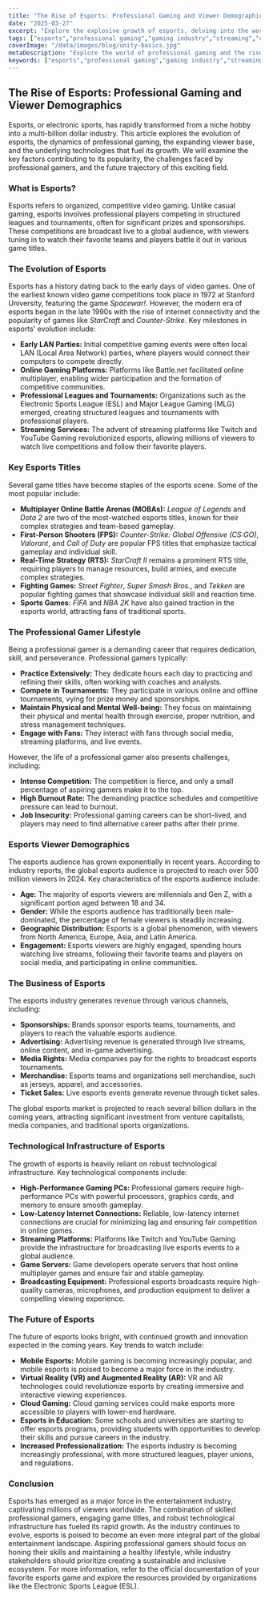 ```yaml
---
title: "The Rise of Esports: Professional Gaming and Viewer Demographics"
date: "2025-03-27"
excerpt: "Explore the explosive growth of esports, delving into the world of professional gaming, its increasing viewership, and the technological infrastructure that supports this global phenomenon."
tags: ["esports","professional gaming","gaming industry","streaming","competitive gaming","viewer demographics","gaming technology"]
coverImage: "/data/images/blog/unity-basics.jpg"
metaDescription: "Explore the world of professional gaming and the rise of esports, including viewer demographics, key titles, and the technology driving its growth."
keywords: ["esports","professional gaming","gaming industry","streaming","competitive gaming","viewer demographics","gaming technology"]
---
```


## The Rise of Esports: Professional Gaming and Viewer Demographics

Esports, or electronic sports, has rapidly transformed from a niche hobby into a multi-billion dollar industry. This article explores the evolution of esports, the dynamics of professional gaming, the expanding viewer base, and the underlying technologies that fuel its growth. We will examine the key factors contributing to its popularity, the challenges faced by professional gamers, and the future trajectory of this exciting field.

### What is Esports?

Esports refers to organized, competitive video gaming. Unlike casual gaming, esports involves professional players competing in structured leagues and tournaments, often for significant prizes and sponsorships. These competitions are broadcast live to a global audience, with viewers tuning in to watch their favorite teams and players battle it out in various game titles.

### The Evolution of Esports

Esports has a history dating back to the early days of video games. One of the earliest known video game competitions took place in 1972 at Stanford University, featuring the game *Spacewar!*. However, the modern era of esports began in the late 1990s with the rise of internet connectivity and the popularity of games like *StarCraft* and *Counter-Strike*. Key milestones in esports' evolution include:

*   **Early LAN Parties:** Initial competitive gaming events were often local LAN (Local Area Network) parties, where players would connect their computers to compete directly.
*   **Online Gaming Platforms:** Platforms like Battle.net facilitated online multiplayer, enabling wider participation and the formation of competitive communities.
*   **Professional Leagues and Tournaments:** Organizations such as the Electronic Sports League (ESL) and Major League Gaming (MLG) emerged, creating structured leagues and tournaments with professional players.
*   **Streaming Services:** The advent of streaming platforms like Twitch and YouTube Gaming revolutionized esports, allowing millions of viewers to watch live competitions and follow their favorite players.

### Key Esports Titles

Several game titles have become staples of the esports scene. Some of the most popular include:

*   **Multiplayer Online Battle Arenas (MOBAs):** *League of Legends* and *Dota 2* are two of the most-watched esports titles, known for their complex strategies and team-based gameplay.
*   **First-Person Shooters (FPS):** *Counter-Strike: Global Offensive (CS:GO)*, *Valorant*, and *Call of Duty* are popular FPS titles that emphasize tactical gameplay and individual skill.
*   **Real-Time Strategy (RTS):** *StarCraft II* remains a prominent RTS title, requiring players to manage resources, build armies, and execute complex strategies.
*   **Fighting Games:** *Street Fighter*, *Super Smash Bros.*, and *Tekken* are popular fighting games that showcase individual skill and reaction time.
*   **Sports Games:** *FIFA* and *NBA 2K* have also gained traction in the esports world, attracting fans of traditional sports.

### The Professional Gamer Lifestyle

Being a professional gamer is a demanding career that requires dedication, skill, and perseverance. Professional gamers typically:

*   **Practice Extensively:** They dedicate hours each day to practicing and refining their skills, often working with coaches and analysts.
*   **Compete in Tournaments:** They participate in various online and offline tournaments, vying for prize money and sponsorships.
*   **Maintain Physical and Mental Well-being:** They focus on maintaining their physical and mental health through exercise, proper nutrition, and stress management techniques.
*   **Engage with Fans:** They interact with fans through social media, streaming platforms, and live events.

However, the life of a professional gamer also presents challenges, including:

*   **Intense Competition:** The competition is fierce, and only a small percentage of aspiring gamers make it to the top.
*   **High Burnout Rate:** The demanding practice schedules and competitive pressure can lead to burnout.
*   **Job Insecurity:** Professional gaming careers can be short-lived, and players may need to find alternative career paths after their prime.

### Esports Viewer Demographics

The esports audience has grown exponentially in recent years. According to industry reports, the global esports audience is projected to reach over 500 million viewers in 2024. Key characteristics of the esports audience include:

*   **Age:** The majority of esports viewers are millennials and Gen Z, with a significant portion aged between 18 and 34.
*   **Gender:** While the esports audience has traditionally been male-dominated, the percentage of female viewers is steadily increasing.
*   **Geographic Distribution:** Esports is a global phenomenon, with viewers from North America, Europe, Asia, and Latin America.
*   **Engagement:** Esports viewers are highly engaged, spending hours watching live streams, following their favorite teams and players on social media, and participating in online communities.

### The Business of Esports

The esports industry generates revenue through various channels, including:

*   **Sponsorships:** Brands sponsor esports teams, tournaments, and players to reach the valuable esports audience.
*   **Advertising:** Advertising revenue is generated through live streams, online content, and in-game advertising.
*   **Media Rights:** Media companies pay for the rights to broadcast esports tournaments.
*   **Merchandise:** Esports teams and organizations sell merchandise, such as jerseys, apparel, and accessories.
*   **Ticket Sales:** Live esports events generate revenue through ticket sales.

The global esports market is projected to reach several billion dollars in the coming years, attracting significant investment from venture capitalists, media companies, and traditional sports organizations.

### Technological Infrastructure of Esports

The growth of esports is heavily reliant on robust technological infrastructure. Key technological components include:

*   **High-Performance Gaming PCs:** Professional gamers require high-performance PCs with powerful processors, graphics cards, and memory to ensure smooth gameplay.
*   **Low-Latency Internet Connections:** Reliable, low-latency internet connections are crucial for minimizing lag and ensuring fair competition in online games.
*   **Streaming Platforms:** Platforms like Twitch and YouTube Gaming provide the infrastructure for broadcasting live esports events to a global audience.
*   **Game Servers:** Game developers operate servers that host online multiplayer games and ensure fair and stable gameplay.
*   **Broadcasting Equipment:** Professional esports broadcasts require high-quality cameras, microphones, and production equipment to deliver a compelling viewing experience.

### The Future of Esports

The future of esports looks bright, with continued growth and innovation expected in the coming years. Key trends to watch include:

*   **Mobile Esports:** Mobile gaming is becoming increasingly popular, and mobile esports is poised to become a major force in the industry.
*   **Virtual Reality (VR) and Augmented Reality (AR):** VR and AR technologies could revolutionize esports by creating immersive and interactive viewing experiences.
*   **Cloud Gaming:** Cloud gaming services could make esports more accessible to players with lower-end hardware.
*   **Esports in Education:** Some schools and universities are starting to offer esports programs, providing students with opportunities to develop their skills and pursue careers in the industry.
*   **Increased Professionalization:** The esports industry is becoming increasingly professional, with more structured leagues, player unions, and regulations.

### Conclusion

Esports has emerged as a major force in the entertainment industry, captivating millions of viewers worldwide. The combination of skilled professional gamers, engaging game titles, and robust technological infrastructure has fueled its rapid growth. As the industry continues to evolve, esports is poised to become an even more integral part of the global entertainment landscape. Aspiring professional gamers should focus on honing their skills and maintaining a healthy lifestyle, while industry stakeholders should prioritize creating a sustainable and inclusive ecosystem. For more information, refer to the official documentation of your favorite esports game and explore the resources provided by organizations like the Electronic Sports League (ESL).

    